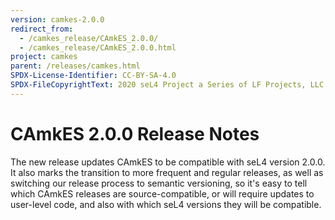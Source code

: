 ```yaml
---
version: camkes-2.0.0
redirect_from:
  - /camkes_release/CAmkES_2.0.0/
  - /camkes_release/CAmkES_2.0.0.html
project: camkes
parent: /releases/camkes.html
SPDX-License-Identifier: CC-BY-SA-4.0
SPDX-FileCopyrightText: 2020 seL4 Project a Series of LF Projects, LLC.
---
```

# CAmkES 2.0.0 Release Notes


The new release updates CAmkES to be compatible with seL4 version 2.0.0.
It also marks the transition to more frequent and regular releases, as
well as switching our release process to semantic versioning, so it's
easy to tell which CAmkES releases are source-compatible, or will
require updates to user-level code, and also with which seL4 versions
they will be compatible.
